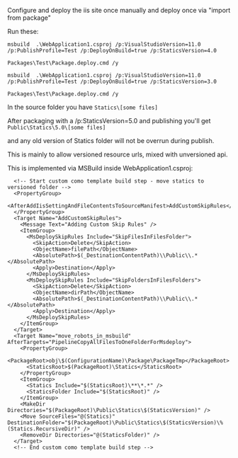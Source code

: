 Configure and deploy the iis site once manually and deploy once via "import from package"

Run these:

	msbuild  .\WebApplication1.csproj /p:VisualStudioVersion=11.0 /p:PublishProfile=Test /p:DeployOnBuild=true /p:StaticsVersion=4.0
	
	Packages\Test\Package.deploy.cmd /y
	
	msbuild  .\WebApplication1.csproj /p:VisualStudioVersion=11.0 /p:PublishProfile=Test /p:DeployOnBuild=true /p:StaticsVersion=3.0
	
	Packages\Test\Package.deploy.cmd /y


In the source folder you have 
`Statics\[some files]`

After packaging with a /p:StaticsVersion=5.0 and publishing you'll get 
`Public\Statics\5.0\[some files]`

and any old version of Statics folder will not be overrun during publish.

This is mainly to allow versioned resource urls, mixed with unversioned api.


This is implemented via MSBuild inside WebApplication1.csproj:

	  <!-- Start custom como template build step - move statics to versioned folder -->
	  <PropertyGroup>
		<AfterAddIisSettingAndFileContentsToSourceManifest>AddCustomSkipRules</AfterAddIisSettingAndFileContentsToSourceManifest>
	  </PropertyGroup>
	  <Target Name="AddCustomSkipRules">
		<Message Text="Adding Custom Skip Rules" />
		<ItemGroup>
		  <MsDeploySkipRules Include="SkipFilesInFilesFolder">
			<SkipAction>Delete</SkipAction>
			<ObjectName>filePath</ObjectName>
			<AbsolutePath>$(_DestinationContentPath)\\Public\\.*</AbsolutePath>
			<Apply>Destination</Apply>
		  </MsDeploySkipRules>
		  <MsDeploySkipRules Include="SkipFoldersInFilesFolders">
			<SkipAction>Delete</SkipAction>
			<ObjectName>dirPath</ObjectName>
			<AbsolutePath>$(_DestinationContentPath)\\Public\\.*</AbsolutePath>
			<Apply>Destination</Apply>
		  </MsDeploySkipRules>
		</ItemGroup>
	  </Target>
	  <Target Name="move_robots_in_msbuild" AfterTargets="PipelineCopyAllFilesToOneFolderForMsdeploy">
		<PropertyGroup>
		  <PackageRoot>obj\$(ConfigurationName)\Package\PackageTmp</PackageRoot>
		  <StaticsRoot>$(PackageRoot)\Statics</StaticsRoot>
		</PropertyGroup>
		<ItemGroup>
		  <Statics Include="$(StaticsRoot)\**\*.*" />
		  <StaticsFolder Include="$(StaticsRoot)" />
		</ItemGroup>
		<MakeDir Directories="$(PackageRoot)\Public\Statics\$(StaticsVersion)" />
		<Move SourceFiles="@(Statics)" DestinationFolder="$(PackageRoot)\Public\Statics\$(StaticsVersion)\%(Statics.RecursiveDir)" />
		<RemoveDir Directories="@(StaticsFolder)" />
	  </Target>
	  <!-- End custom como template build step -->
